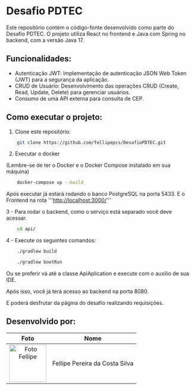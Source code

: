 # Desafio PDTEC

Este repositório contém o código-fonte desenvolvido como parte do Desafio PDTEC. O projeto utiliza React no frontend e Java com Spring no backend, com a versão Java 17.

## Funcionalidades:

- Autenticação JWT: Implementação de autenticação JSON Web Token (JWT) para a segurança da aplicação.
- CRUD de Usuário: Desenvolvimento das operações CRUD (Create, Read, Update, Delete) para gerenciar usuários.
- Consumo de uma API externa para consulta de CEP.

## Como executar o projeto:

1. Clone este repositório:

```bash
    git clone https://github.com/fellipepcs/DesafioPDTEC.git
```

2. Executar o docker

(Lembre-se de ter o Docker e o Docker Compose instalado em sua máquina)

```bash
    docker-compose up --build
```
Após executar já estará rodando o banco PostgreSQL na porta 5433.
E o Frontend na rota '''[http://localhost:3000/](http://localhost:3000/)'''

3 - Para rodar o backend, como o serviço está separado você deve acessar.

```bash
    cd api/
```
4 - Execute os seguintes comandos:
```bash
    ./gradlew build
```
```bash
    ./gradlew bootRun
```

Ou se preferir vá até a classe ApiAplication e execute com o auxilio de sua IDE.

Após isso, você já terá acesso ao backend na porta 8080.

E poderá desfrutar da página do desafio realizando requisições.

## Desenvolvido por:

|                                                  **Foto**                                                    |        **Nome**         |
| :---------------------------------------------------------------------------------------------------------: | :---------------------: |
|     <img src="https://avatars.githubusercontent.com/u/72713931?v=4" width="100px;" alt="Foto Fellipe"/>     |  Fellipe Pereira da Costa Silva  |
